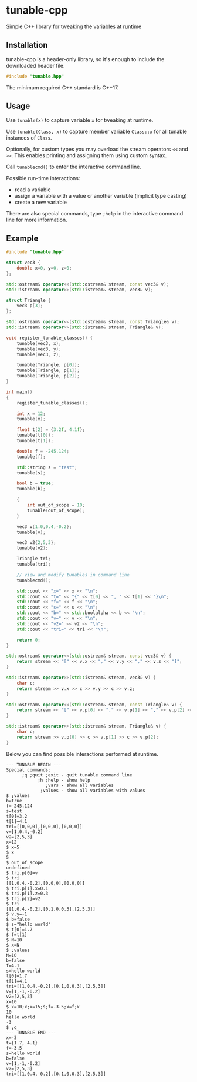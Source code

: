 # tunable-cpp
Simple C++ library for tweaking the variables at runtime

## Installation
tunable-cpp is a header-only library, so it's enough to include the downloaded header file:
```cpp
#include "tunable.hpp"
```

The minimum required C++ standard is C++17.

## Usage

Use `tunable(x)` to capture variable `x` for tweaking at runtime.

Use `tunable(Class, x)` to capture member variable `Class::x` for all tunable instances of `Class`.

Optionally, for custom types you may overload the stream operators `<<` and `>>`. This enables printing and assigning them using custom syntax.

Call `tunablecmd()` to enter the interactive command line.

Possible run-time interactions:
- read a variable
- assign a variable with a value or another variable (implicit type casting)
- create a new variable

There are also special commands, type `;help` in the interactive command line for more information.

## Example

```cpp
#include "tunable.hpp"

struct vec3 {
    double x=0, y=0, z=0;
};

std::ostream& operator<<(std::ostream& stream, const vec3& v);
std::istream& operator>>(std::istream& stream, vec3& v);

struct Triangle {
    vec3 p[3];
};

std::ostream& operator<<(std::ostream& stream, const Triangle& v);
std::istream& operator>>(std::istream& stream, Triangle& v);

void register_tunable_classes() {
    tunable(vec3, x);
    tunable(vec3, y);
    tunable(vec3, z);

    tunable(Triangle, p[0]);
    tunable(Triangle, p[1]);
    tunable(Triangle, p[2]);
}

int main()
{
    register_tunable_classes();

    int x = 12;
    tunable(x);

    float t[2] = {3.2f, 4.1f};
    tunable(t[0]);
    tunable(t[1]);

    double f = -245.124;
    tunable(f);

    std::string s = "test";
    tunable(s);

    bool b = true;
    tunable(b);

    {
        int out_of_scope = 10;
        tunable(out_of_scope);
    }

    vec3 v{1.0,0.4,-0.2};
    tunable(v);

    vec3 v2{2,5,3};
    tunable(v2);

    Triangle tri;
    tunable(tri);

    // view and modify tunables in command line
    tunablecmd();

    std::cout << "x=" << x << "\n";
    std::cout << "t=" << "{" << t[0] << ", " << t[1] << "}\n";
    std::cout << "f=" << f << "\n";
    std::cout << "s=" << s << "\n";
    std::cout << "b=" << std::boolalpha << b << "\n";
    std::cout << "v=" << v << "\n";
    std::cout << "v2=" << v2 << "\n";
    std::cout << "tri=" << tri << "\n";

    return 0;
}

std::ostream& operator<<(std::ostream& stream, const vec3& v) {
    return stream << "[" << v.x << "," << v.y << "," << v.z << "]";
}

std::istream& operator>>(std::istream& stream, vec3& v) {
    char c;
    return stream >> v.x >> c >> v.y >> c >> v.z;
}

std::ostream& operator<<(std::ostream& stream, const Triangle& v) {
    return stream << "[" << v.p[0] << "," << v.p[1] << "," << v.p[2] << "]";
}

std::istream& operator>>(std::istream& stream, Triangle& v) {
    char c;
    return stream >> v.p[0] >> c >> v.p[1] >> c >> v.p[2];
}
```

Below you can find possible interactions performed at runtime.

```
--- TUNABLE BEGIN ---
Special commands:
      ;q ;quit ;exit - quit tunable command line
            ;h ;help - show help
               ;vars - show all variables
             ;values - show all variables with values
$ ;values
b=true
f=-245.124
s=test
t[0]=3.2
t[1]=4.1
tri=[[0,0,0],[0,0,0],[0,0,0]]
v=[1,0.4,-0.2]
v2=[2,5,3]
x=12
$ x=5
$ x
5
$ out_of_scope
undefined
$ tri.p[0]=v
$ tri
[[1,0.4,-0.2],[0,0,0],[0,0,0]]
$ tri.p[1].x=0.1
$ tri.p[1].z=0.3
$ tri.p[2]=v2
$ tri
[[1,0.4,-0.2],[0.1,0,0.3],[2,5,3]]
$ v.y=-1
$ b=false
$ s="hello world"
$ t[0]=1.7
$ f=t[1]
$ N=10
$ x=N
$ ;values
N=10
b=false
f=4.1
s=hello world
t[0]=1.7
t[1]=4.1
tri=[[1,0.4,-0.2],[0.1,0,0.3],[2,5,3]]
v=[1,-1,-0.2]
v2=[2,5,3]
x=10
$ x=10;x;x=15;s;f=-3.5;x=f;x
10
hello world
-3
$ ;q
--- TUNABLE END ---
x=-3
t={1.7, 4.1}
f=-3.5
s=hello world
b=false
v=[1,-1,-0.2]
v2=[2,5,3]
tri=[[1,0.4,-0.2],[0.1,0,0.3],[2,5,3]]
```
